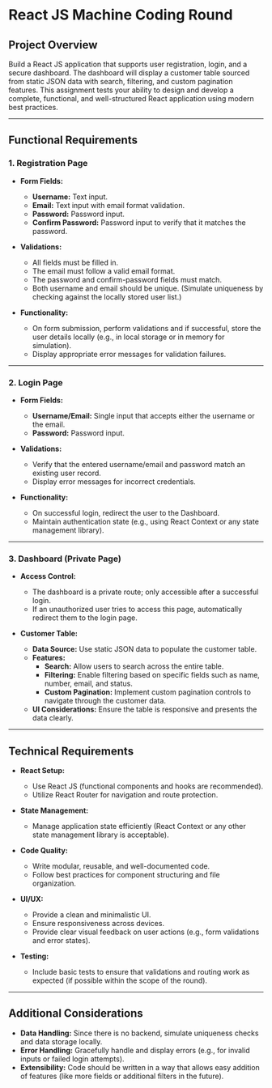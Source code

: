 # React JS Machine Coding Round

## Project Overview

Build a React JS application that supports user registration, login, and a secure dashboard. The dashboard will display a customer table sourced from static JSON data with search, filtering, and custom pagination features. This assignment tests your ability to design and develop a complete, functional, and well-structured React application using modern best practices.

---

## Functional Requirements

### 1. Registration Page

- **Form Fields:**
  - **Username:** Text input.
  - **Email:** Text input with email format validation.
  - **Password:** Password input.
  - **Confirm Password:** Password input to verify that it matches the password.

- **Validations:**
  - All fields must be filled in.
  - The email must follow a valid email format.
  - The password and confirm-password fields must match.
  - Both username and email should be unique. (Simulate uniqueness by checking against the locally stored user list.)

- **Functionality:**
  - On form submission, perform validations and if successful, store the user details locally (e.g., in local storage or in memory for simulation).
  - Display appropriate error messages for validation failures.

---

### 2. Login Page

- **Form Fields:**
  - **Username/Email:** Single input that accepts either the username or the email.
  - **Password:** Password input.

- **Validations:**
  - Verify that the entered username/email and password match an existing user record.
  - Display error messages for incorrect credentials.

- **Functionality:**
  - On successful login, redirect the user to the Dashboard.
  - Maintain authentication state (e.g., using React Context or any state management library).
  
---

### 3. Dashboard (Private Page)

- **Access Control:**
  - The dashboard is a private route; only accessible after a successful login.
  - If an unauthorized user tries to access this page, automatically redirect them to the login page.

- **Customer Table:**
  - **Data Source:** Use static JSON data to populate the customer table.
  - **Features:**
    - **Search:** Allow users to search across the entire table.
    - **Filtering:** Enable filtering based on specific fields such as name, number, email, and status.
    - **Custom Pagination:** Implement custom pagination controls to navigate through the customer data.
  - **UI Considerations:** Ensure the table is responsive and presents the data clearly.

---

## Technical Requirements

- **React Setup:**
  - Use React JS (functional components and hooks are recommended).
  - Utilize React Router for navigation and route protection.

- **State Management:**
  - Manage application state efficiently (React Context or any other state management library is acceptable).

- **Code Quality:**
  - Write modular, reusable, and well-documented code.
  - Follow best practices for component structuring and file organization.

- **UI/UX:**
  - Provide a clean and minimalistic UI.
  - Ensure responsiveness across devices.
  - Provide clear visual feedback on user actions (e.g., form validations and error states).

- **Testing:**
  - Include basic tests to ensure that validations and routing work as expected (if possible within the scope of the round).

---

## Additional Considerations

- **Data Handling:** Since there is no backend, simulate uniqueness checks and data storage locally.
- **Error Handling:** Gracefully handle and display errors (e.g., for invalid inputs or failed login attempts).
- **Extensibility:** Code should be written in a way that allows easy addition of features (like more fields or additional filters in the future).

